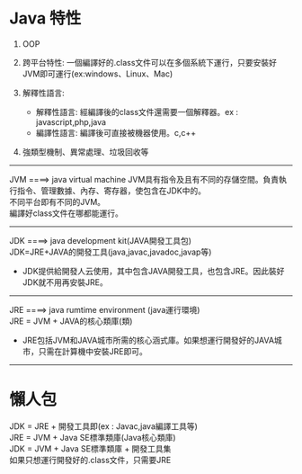 # Java 特性  
1. OOP
2. 跨平台特性: 一個編譯好的.class文件可以在多個系統下運行，只要安裝好JVM即可運行(ex:windows、Linux、Mac)  
3. 解釋性語言:  

    + 解釋性語言: 經編譯後的class文件還需要一個解釋器。ex : javascript,php,java  
    + 編譯性語言: 編譯後可直接被機器使用。c,c++  

4. 強類型機制、異常處理、垃圾回收等  

------------------------  
JVM ====> java virtual machine
JVM具有指令及且有不同的存儲空間。負責執行指令、管理數據、內存、寄存器，使包含在JDK中的。  
不同平台即有不同的JVM。  
編譯好class文件在哪都能運行。  

------------------------  
JDK ====> java development kit(JAVA開發工具包)  
JDK=JRE+JAVA的開發工具(java,javac,javadoc,javap等)  
+ JDK提供給開發人云使用，其中包含JAVA開發工具，也包含JRE。因此裝好JDK就不用再安裝JRE。
-------------------------
JRE ====> java rumtime environment (java運行環境)  
JRE = JVM + JAVA的核心類庫(類) 
+ JRE包括JVM和JAVA城市所需的核心涵式庫。如果想運行開發好的JAVA城市，只需在計算機中安裝JRE即可。
-------------------------
# 懶人包  
JDK = JRE + 開發工具即(ex : Javac,java編譯工具等)  
JRE = JVM + Java SE標準類庫(Java核心類庫)  
JDK = JVM + Java SE標準類庫 + 開發工具集  
如果只想運行開發好的.class文件，只需要JRE